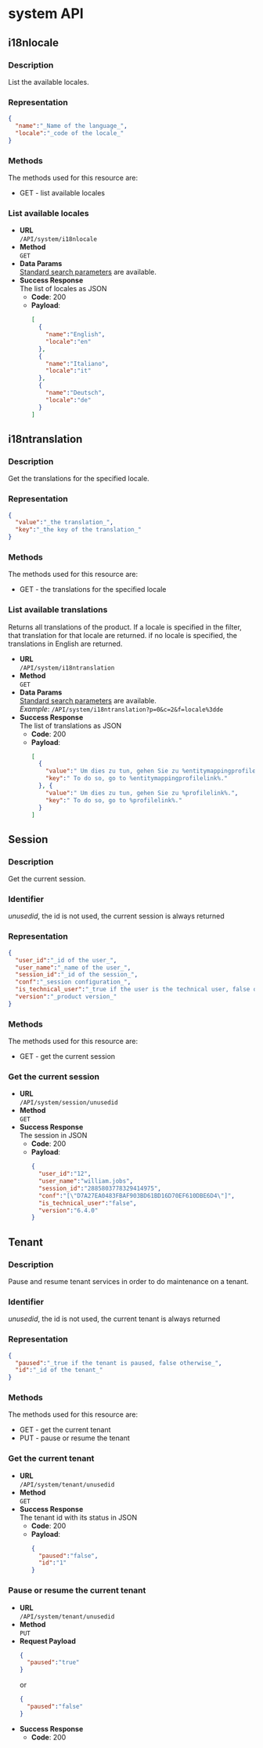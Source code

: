 # system API

## i18nlocale

### Description

List the available locales.

### Representation
```json
{
  "name":"_Name of the language_",
  "locale":"_code of the locale_"
}
```

### Methods

The methods used for this resource are:

* GET - list available locales

### List available locales

* **URL**  
  `/API/system/i18nlocale`  
* **Method**  
  `GET`
* **Data Params**  
  [Standard search parameters](rest-api-overview.md#resource_search) are available.  
* **Success Response**  
  The list of locales as JSON
  * **Code**: 200
  * **Payload**:  
    ```json
    [
      {
        "name":"English",
        "locale":"en"
      },
      {
        "name":"Italiano",
        "locale":"it"
      },
      {
        "name":"Deutsch",
        "locale":"de"
      }
    ]
    ```

## i18ntranslation

### Description

Get the translations for the specified locale.

### Representation

```json
{
  "value":"_the translation_",
  "key":"_the key of the translation_"
}
```

### Methods

The methods used for this resource are:

* GET - the translations for the specified locale

### List available translations

Returns all translations of the product. If a locale is specified in the filter, that translation for that locale are returned. if no locale is specified, the translations in English are returned.

* **URL**  
  `/API/system/i18ntranslation`  
* **Method**  
  `GET`
* **Data Params**  
  [Standard search parameters](rest-api-overview.md#resource_search) are available.  
  _Example_: `/API/system/i18ntranslation?p=0&c=2&f=locale%3dde` 
* **Success Response**  
  The list of translations as JSON
  * **Code**: 200
  * **Payload**:  
    ```json
    [
      {
        "value":" Um dies zu tun, gehen Sie zu %entitymappingprofilelink%.",
        "key":" To do so, go to %entitymappingprofilelink%."
      }, {
        "value":" Um dies zu tun, gehen Sie zu %profilelink%.",
        "key":" To do so, go to %profilelink%."
      }
    ]
    ```

## Session

### Description

Get the current session.

### Identifier

_unusedid_, the id is not used, the current session is always returned

### Representation

```json
{
  "user_id":"_id of the user_",
  "user_name":"_name of the user_",
  "session_id":"_id of the session_",
  "conf":"_session configuration_",
  "is_technical_user":"_true if the user is the technical user, false otherwise_",
  "version":"_product version_"
}
```

### Methods

The methods used for this resource are:

* GET - get the current session

### Get the current session

* **URL**  
  `/API/system/session/unusedid`  
* **Method**  
  `GET`
* **Success Response**  
  The session in JSON
  * **Code**: 200
  * **Payload**:  
    ```json
    {
      "user_id":"12",
      "user_name":"william.jobs",
      "session_id":"2885803778329414975",
      "conf":"[\"D7A27EA0483FBAF903BD61BD16D70EF610DBE6D4\"]",
      "is_technical_user":"false",
      "version":"6.4.0"
    }
    ```

## Tenant

### Description

Pause and resume tenant services in order to do maintenance on a tenant.

### Identifier

_unusedid_, the id is not used, the current tenant is always returned

### Representation
```json
{
  "paused":"_true if the tenant is paused, false otherwise_",
  "id":"_id of the tenant_"
}
```

### Methods

The methods used for this resource are:

* GET - get the current tenant
* PUT - pause or resume the tenant

### Get the current tenant
* **URL**  
  `/API/system/tenant/unusedid`  
* **Method**  
  `GET`
* **Success Response**  
  The tenant id with its status in JSON
  * **Code**: 200
  * **Payload**:  
    ```json
    {
      "paused":"false",
      "id":"1"
    }
    ```

### Pause or resume the current tenant

* **URL**  
  `/API/system/tenant/unusedid`  
* **Method**  
  `PUT`
* **Request Payload**  
  ```json
  {
    "paused":"true"
  }
  ```
  or
  ```json
  {
    "paused":"false"
  }
  ```
* **Success Response**  
  * **Code**: 200 

